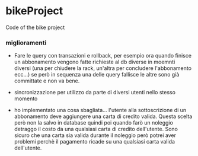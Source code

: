 # bikeProject
Code of the bike project

### miglioramenti
- Fare le query con transazioni e rollback, per esempio ora quando finisce un abbonamento vengono fatte richieste al db diverse in moemnti diversi (una per chiudere la rack, un'altra per concludere l'abbonamento ecc...) se però in sequenza una delle query fallisce le altre sono già committate e non va bene.

- sincronizzazione per utilizzo da parte di diversi utenti nello stesso momento

- ho implementato una cosa sbagliata... l'utente alla sottoscrizione di un abbonamento deve aggiungere una carta di credito valida. Questa scelta però non la salvo in database quindi poi quando farò un noleggio detraggo il costo da una qualsiasi carta di credito dell'utente. Sono sicuro che una carta sia valida durante il noleggio però potrei aver problemi perchè il pagamento ricade su una qualsiasi carta valida dell'utente.

